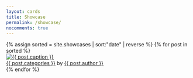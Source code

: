 ```yaml
---
layout: cards
title: Showcase
permalink: /showcase/
nocomments: true
---
```

<div class="container">
<div class="row">
<div class="col">
<div class="card-columns blog">
{% assign sorted = site.showcases | sort:"date" | reverse %}
{% for post in sorted %}
<div class="card hover-shadow mb-3 mb-3">
<a href="{{ post.url }}" title="{{ post.title | escape}}">
<img 
    src="/img{{ post.url }}lqip_{{ post.img }}" 
    data-sizes="auto"
    data-srcset="
        /img{{ post.url }}lqip_{{ post.img }} 25w,
        /img{{ post.url }}low_{{ post.img }} 500w,
        /img{{ post.url }}med_{{ post.img }} 1000w,
        /img{{ post.url }}high_{{ post.img }} 2000w"
    alt="{{ post.caption }}" 
    class="card-img-top lazyload"
>
</a>
<footer class="rounded-bottom">
<a href="/showcase/pattern/{{ post.categories }}" title="Browse other showcases of this pattern">{{ post.categories }}</a> by 
<a href="/showcase/maker/{{ post.author }}" title="Browse other showcases by this maker">{{ post.author }}</a>
</footer>
</div>
{% endfor %}
</div>
</div>
</div>
</div>

